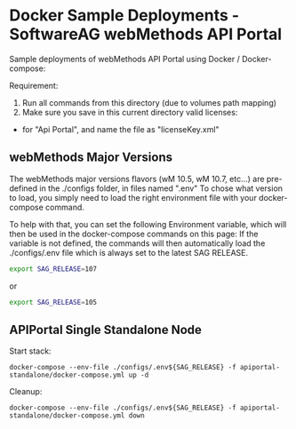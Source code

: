 # Docker Sample Deployments - SoftwareAG webMethods API Portal

Sample deployments of webMethods API Portal using Docker / Docker-compose:

Requirement: 

1) Run all commands from this directory (due to volumes path mapping)
2) Make sure you save in this current directory valid licenses:
 - for "Api Portal", and name the file as "licenseKey.xml"

## webMethods Major Versions

The webMethods major versions flavors (wM 10.5, wM 10.7, etc...) are pre-defined in the ./configs folder, in files named ".env<version>"
To chose what version to load, you simply need to load the right environment file with your docker-compose command.

To help with that, you can set the following Environment variable, which will then be used in the docker-compose commands on this page:
If the variable is not defined, the commands will then automatically load the ./configs/.env file which is always set to the latest SAG RELEASE.

```bash
export SAG_RELEASE=107
```

or 

```bash
export SAG_RELEASE=105
```

## APIPortal Single Standalone Node

Start stack:

```
docker-compose --env-file ./configs/.env${SAG_RELEASE} -f apiportal-standalone/docker-compose.yml up -d
```

Cleanup:

```
docker-compose --env-file ./configs/.env${SAG_RELEASE} -f apiportal-standalone/docker-compose.yml down
```
